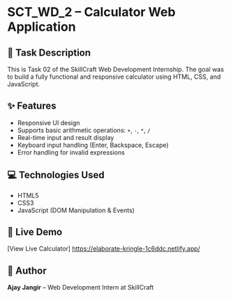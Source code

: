 # SCT_WD_2 – Calculator Web Application

## 🔢 Task Description
This is Task 02 of the SkillCraft Web Development Internship. The goal was to build a fully functional and responsive calculator using HTML, CSS, and JavaScript.

## ✨ Features
- Responsive UI design
- Supports basic arithmetic operations: `+`, `-`, `*`, `/`
- Real-time input and result display
- Keyboard input handling (Enter, Backspace, Escape)
- Error handling for invalid expressions

## 💻 Technologies Used
- HTML5
- CSS3
- JavaScript (DOM Manipulation & Events)

## 🔗 Live Demo
[View Live Calculator]
https://elaborate-kringle-1c6ddc.netlify.app/

## 🙋 Author
**Ajay Jangir** – Web Development Intern at SkillCraft

